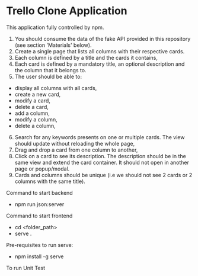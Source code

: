 # Trello Clone Application

This application fully controlled by npm. 
1. You should consume the data of the fake API provided in this repository (see section 'Materials' below).
2. Create a single page that lists all columns with their respective cards.
3. Each column is defined by a title and the cards it contains,
4. Each card is defined by a mandatory title, an optional description and the column that it belongs to.
5. The user should be able to:
- display all columns with all cards,
- create a new card,
- modify a card,
- delete a card,
- add a column,
- modify a column,
- delete a column,
6. Search for any keywords presents on one or multiple cards. The view should update without reloading the whole page,
7. Drag and drop a card from one column to another,
8. Click on a card to see its description. The description should be in the same view and extend the card container. It should not open in another page or popup/modal.
9. Cards and columns should be unique (i.e we should not see 2 cards or 2 columns with the same title).

Command to start backend
- npm run json:server

Command to start frontend
- cd <folder_path>
- serve .

Pre-requisites to run serve:
- npm install -g serve



To run Unit Test

